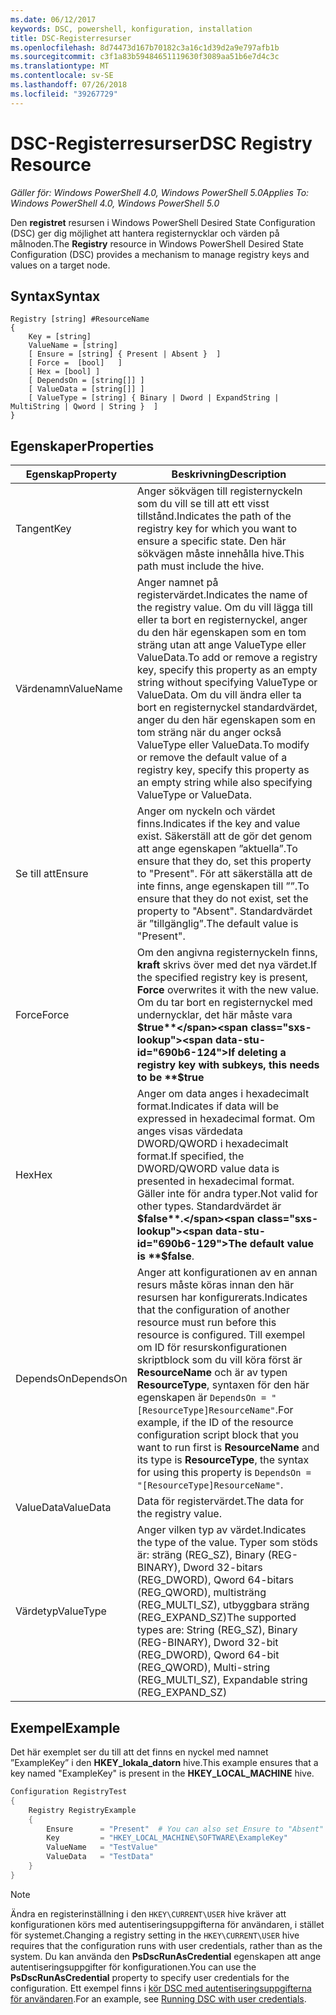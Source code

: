 ```yaml
---
ms.date: 06/12/2017
keywords: DSC, powershell, konfiguration, installation
title: DSC-Registerresurser
ms.openlocfilehash: 8d74473d167b70182c3a16c1d39d2a9e797afb1b
ms.sourcegitcommit: c3f1a83b59484651119630f3089aa51b6e7d4c3c
ms.translationtype: MT
ms.contentlocale: sv-SE
ms.lasthandoff: 07/26/2018
ms.locfileid: "39267729"
---
```

# <a name="dsc-registry-resource"></a><span data-ttu-id="690b6-103">DSC-Registerresurser</span><span class="sxs-lookup"><span data-stu-id="690b6-103">DSC Registry Resource</span></span>

<span data-ttu-id="690b6-104">_Gäller för: Windows PowerShell 4.0, Windows PowerShell 5.0_</span><span class="sxs-lookup"><span data-stu-id="690b6-104">_Applies To: Windows PowerShell 4.0, Windows PowerShell 5.0_</span></span>

<span data-ttu-id="690b6-105">Den **registret** resursen i Windows PowerShell Desired State Configuration (DSC) ger dig möjlighet att hantera registernycklar och värden på målnoden.</span><span class="sxs-lookup"><span data-stu-id="690b6-105">The **Registry** resource in Windows PowerShell Desired State Configuration (DSC) provides a mechanism to manage registry keys and values on a target node.</span></span>

## <a name="syntax"></a><span data-ttu-id="690b6-106">Syntax</span><span class="sxs-lookup"><span data-stu-id="690b6-106">Syntax</span></span>

```
Registry [string] #ResourceName
{
    Key = [string]
    ValueName = [string]
    [ Ensure = [string] { Present | Absent }  ]
    [ Force =  [bool]   ]
    [ Hex = [bool] ]
    [ DependsOn = [string[]] ]
    [ ValueData = [string[]] ]
    [ ValueType = [string] { Binary | Dword | ExpandString | MultiString | Qword | String }  ]
}
```

## <a name="properties"></a><span data-ttu-id="690b6-107">Egenskaper</span><span class="sxs-lookup"><span data-stu-id="690b6-107">Properties</span></span>

| <span data-ttu-id="690b6-108">Egenskap</span><span class="sxs-lookup"><span data-stu-id="690b6-108">Property</span></span> | <span data-ttu-id="690b6-109">Beskrivning</span><span class="sxs-lookup"><span data-stu-id="690b6-109">Description</span></span> |
| --- | --- |
| <span data-ttu-id="690b6-110">Tangent</span><span class="sxs-lookup"><span data-stu-id="690b6-110">Key</span></span>| <span data-ttu-id="690b6-111">Anger sökvägen till registernyckeln som du vill se till att ett visst tillstånd.</span><span class="sxs-lookup"><span data-stu-id="690b6-111">Indicates the path of the registry key for which you want to ensure a specific state.</span></span> <span data-ttu-id="690b6-112">Den här sökvägen måste innehålla hive.</span><span class="sxs-lookup"><span data-stu-id="690b6-112">This path must include the hive.</span></span>|
| <span data-ttu-id="690b6-113">Värdenamn</span><span class="sxs-lookup"><span data-stu-id="690b6-113">ValueName</span></span>| <span data-ttu-id="690b6-114">Anger namnet på registervärdet.</span><span class="sxs-lookup"><span data-stu-id="690b6-114">Indicates the name of the registry value.</span></span> <span data-ttu-id="690b6-115">Om du vill lägga till eller ta bort en registernyckel, anger du den här egenskapen som en tom sträng utan att ange ValueType eller ValueData.</span><span class="sxs-lookup"><span data-stu-id="690b6-115">To add or remove a registry key, specify this property as an empty string without specifying ValueType or ValueData.</span></span> <span data-ttu-id="690b6-116">Om du vill ändra eller ta bort en registernyckel standardvärdet, anger du den här egenskapen som en tom sträng när du anger också ValueType eller ValueData.</span><span class="sxs-lookup"><span data-stu-id="690b6-116">To modify or remove the default value of a registry key, specify this property as an empty string while also specifying ValueType or ValueData.</span></span>|
| <span data-ttu-id="690b6-117">Se till att</span><span class="sxs-lookup"><span data-stu-id="690b6-117">Ensure</span></span>| <span data-ttu-id="690b6-118">Anger om nyckeln och värdet finns.</span><span class="sxs-lookup"><span data-stu-id="690b6-118">Indicates if the key and value exist.</span></span> <span data-ttu-id="690b6-119">Säkerställ att de gör det genom att ange egenskapen ”aktuella”.</span><span class="sxs-lookup"><span data-stu-id="690b6-119">To ensure that they do, set this property to "Present".</span></span> <span data-ttu-id="690b6-120">För att säkerställa att de inte finns, ange egenskapen till ””.</span><span class="sxs-lookup"><span data-stu-id="690b6-120">To ensure that they do not exist, set the property to "Absent".</span></span> <span data-ttu-id="690b6-121">Standardvärdet är ”tillgänglig”.</span><span class="sxs-lookup"><span data-stu-id="690b6-121">The default value is "Present".</span></span>|
| <span data-ttu-id="690b6-122">Force</span><span class="sxs-lookup"><span data-stu-id="690b6-122">Force</span></span>| <span data-ttu-id="690b6-123">Om den angivna registernyckeln finns, **kraft** skrivs över med det nya värdet.</span><span class="sxs-lookup"><span data-stu-id="690b6-123">If the specified registry key is present, **Force** overwrites it with the new value.</span></span> <span data-ttu-id="690b6-124">Om du tar bort en registernyckel med undernycklar, det här måste vara **$true**</span><span class="sxs-lookup"><span data-stu-id="690b6-124">If deleting a registry key with subkeys, this needs to be **$true**</span></span> |
| <span data-ttu-id="690b6-125">Hex</span><span class="sxs-lookup"><span data-stu-id="690b6-125">Hex</span></span>| <span data-ttu-id="690b6-126">Anger om data anges i hexadecimalt format.</span><span class="sxs-lookup"><span data-stu-id="690b6-126">Indicates if data will be expressed in hexadecimal format.</span></span> <span data-ttu-id="690b6-127">Om anges visas värdedata DWORD/QWORD i hexadecimalt format.</span><span class="sxs-lookup"><span data-stu-id="690b6-127">If specified, the DWORD/QWORD value data is presented in hexadecimal format.</span></span> <span data-ttu-id="690b6-128">Gäller inte för andra typer.</span><span class="sxs-lookup"><span data-stu-id="690b6-128">Not valid for other types.</span></span> <span data-ttu-id="690b6-129">Standardvärdet är **$false**.</span><span class="sxs-lookup"><span data-stu-id="690b6-129">The default value is **$false**.</span></span>|
| <span data-ttu-id="690b6-130">DependsOn</span><span class="sxs-lookup"><span data-stu-id="690b6-130">DependsOn</span></span>| <span data-ttu-id="690b6-131">Anger att konfigurationen av en annan resurs måste köras innan den här resursen har konfigurerats.</span><span class="sxs-lookup"><span data-stu-id="690b6-131">Indicates that the configuration of another resource must run before this resource is configured.</span></span> <span data-ttu-id="690b6-132">Till exempel om ID för resurskonfigurationen skriptblock som du vill köra först är **ResourceName** och är av typen **ResourceType**, syntaxen för den här egenskapen är `DependsOn = "[ResourceType]ResourceName"`.</span><span class="sxs-lookup"><span data-stu-id="690b6-132">For example, if the ID of the resource configuration script block that you want to run first is **ResourceName** and its type is **ResourceType**, the syntax for using this property is `DependsOn = "[ResourceType]ResourceName"`.</span></span>|
| <span data-ttu-id="690b6-133">ValueData</span><span class="sxs-lookup"><span data-stu-id="690b6-133">ValueData</span></span>| <span data-ttu-id="690b6-134">Data för registervärdet.</span><span class="sxs-lookup"><span data-stu-id="690b6-134">The data for the registry value.</span></span>|
| <span data-ttu-id="690b6-135">Värdetyp</span><span class="sxs-lookup"><span data-stu-id="690b6-135">ValueType</span></span>| <span data-ttu-id="690b6-136">Anger vilken typ av värdet.</span><span class="sxs-lookup"><span data-stu-id="690b6-136">Indicates the type of the value.</span></span> <span data-ttu-id="690b6-137">Typer som stöds är: sträng (REG_SZ), Binary (REG-BINARY), Dword 32-bitars (REG_DWORD), Qword 64-bitars (REG_QWORD), multisträng (REG_MULTI_SZ), utbyggbara sträng (REG_EXPAND_SZ)</span><span class="sxs-lookup"><span data-stu-id="690b6-137">The supported types are: String (REG_SZ), Binary (REG-BINARY), Dword 32-bit (REG_DWORD), Qword 64-bit (REG_QWORD), Multi-string (REG_MULTI_SZ), Expandable string (REG_EXPAND_SZ)</span></span> |

## <a name="example"></a><span data-ttu-id="690b6-138">Exempel</span><span class="sxs-lookup"><span data-stu-id="690b6-138">Example</span></span>

<span data-ttu-id="690b6-139">Det här exemplet ser du till att det finns en nyckel med namnet ”ExampleKey” i den **HKEY\_lokala\_datorn** hive.</span><span class="sxs-lookup"><span data-stu-id="690b6-139">This example ensures that a key named "ExampleKey" is present in the **HKEY\_LOCAL\_MACHINE** hive.</span></span>

```powershell
Configuration RegistryTest
{
    Registry RegistryExample
    {
        Ensure      = "Present"  # You can also set Ensure to "Absent"
        Key         = "HKEY_LOCAL_MACHINE\SOFTWARE\ExampleKey"
        ValueName   = "TestValue"
        ValueData   = "TestData"
    }
}
```

> [!NOTE]
> <span data-ttu-id="690b6-140">Ändra en registerinställning i den `HKEY\CURRENT\USER` hive kräver att konfigurationen körs med autentiseringsuppgifterna för användaren, i stället för systemet.</span><span class="sxs-lookup"><span data-stu-id="690b6-140">Changing a registry setting in the `HKEY\CURRENT\USER` hive requires that the configuration runs with user credentials, rather than as the system.</span></span> <span data-ttu-id="690b6-141">Du kan använda den **PsDscRunAsCredential** egenskapen att ange autentiseringsuppgifter för konfigurationen.</span><span class="sxs-lookup"><span data-stu-id="690b6-141">You can use the **PsDscRunAsCredential** property to specify user credentials for the configuration.</span></span> <span data-ttu-id="690b6-142">Ett exempel finns i [kör DSC med autentiseringsuppgifterna för användaren](runAsUser.md).</span><span class="sxs-lookup"><span data-stu-id="690b6-142">For an example, see [Running DSC with user credentials](runAsUser.md).</span></span>